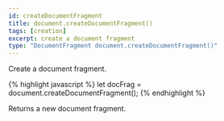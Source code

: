 ```yaml
---
id: createDocumentFragment
title: document.createDocumentFragment()
tags: [creation]
excerpt: create a document fragment
type: "DocumentFragment document.createDocumentFragment()"
---
```


Create a document fragment.

{% highlight javascript %}
let docFrag = document.createDocumentFragment();
{% endhighlight %}

Returns a new document fragment.
